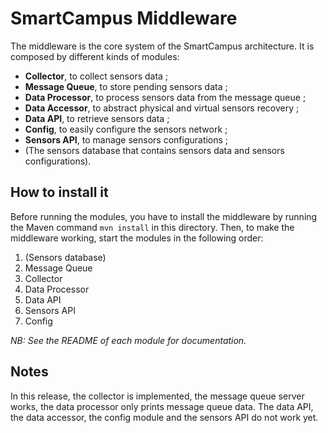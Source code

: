 # SmartCampus Middleware 

The middleware is the core system of the SmartCampus architecture. It is composed by different kinds of modules:

- **Collector**, to collect sensors data ;
- **Message Queue**, to store pending sensors data ;
- **Data Processor**, to process sensors data from the message queue ;
- **Data Accessor**, to abstract physical and virtual sensors recovery ;
- **Data API**, to retrieve sensors data ;
- **Config**, to easily configure the sensors network ;
- **Sensors API**, to manage sensors configurations ;
- (The sensors database that contains sensors data and sensors configurations).

## How to install it

Before running the modules, you have to install the middleware by running the Maven command `mvn install` in this directory. Then, to make the middleware working, start the modules in the following order:

1. (Sensors database)
2. Message Queue
3. Collector
4. Data Processor
5. Data API
6. Sensors API
7. Config

*NB: See the README of each module for documentation.*

## Notes

In this release, the collector is implemented, the message queue server works, the data processor only prints message queue data. The data API, the data accessor, the config module and the sensors API do not work yet.